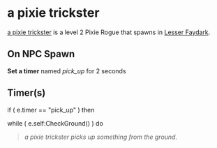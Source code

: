 # a pixie trickster



[a pixie trickster](/npc/54022) is a level 2 Pixie Rogue that spawns in [Lesser Faydark](/zone/57).



## On NPC Spawn

**Set a timer** named *pick_up* for 2 seconds


## Timer(s)

if ( e.timer == "pick_up" ) then




while ( e.self:CheckGround() ) do



>*a pixie trickster picks up something from the ground.*

